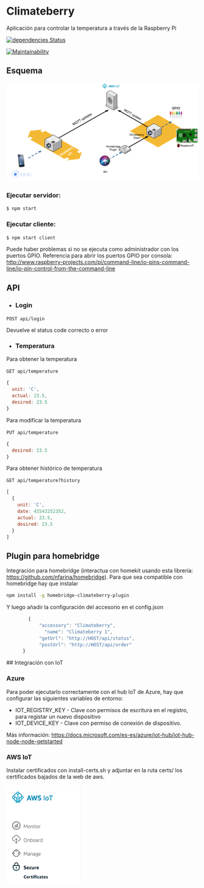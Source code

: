 # Climateberry

Aplicación para controlar la temperatura a través de la Raspberry Pi

[![dependencies Status](https://david-dm.org/francisco-navarro/climateberry/status.svg)](https://david-dm.org/francisco-navarro/climateberry)

[![Maintainability](https://api.codeclimate.com/v1/badges/2ef2da957540815fb42a/maintainability)](https://codeclimate.com/github/francisco-navarro/climateberry/maintainability)

## Esquema

![Screenshot](schema.png)


### Ejecutar servidor:


```bash
$ npm start
```


### Ejecutar cliente:


```bash
$ npm start client
```

Puede haber problemas si no se ejecuta como administrador con los puertos GPIO. Referencia para abrir los puertos GPIO por consola: http://www.raspberry-projects.com/pi/command-line/io-pins-command-line/io-pin-control-from-the-command-line



## API

* ### Login

` POST api/login `

Devuelve el status code correcto o error

* ### Temperatura

Para obtener la temperatura

` GET api/temperature `

```javascript
{
  unit: 'C',
  actual: 23.5,
  desired: 23.5
}
```

Para modificar la temperatura

` PUT api/temperature `

```javascript
{
  desired: 23.5
}
```

Para obtener histórico de temperatura

` GET api/temperature?history `

```javascript
[
  {
    unit: 'C',
    date: 43543252352,
    actual: 23.5,
    desired: 23.5
  }
]
```

## Plugin para homebridge

Integración para homebridge (interactua con homekit usando esta librería: https://github.com/nfarina/homebridge). Para que sea compatible con homebridge hay que instalar

``` bash
npm install -g homebridge-climateberry-plugin
```

Y luego añadir la configuración del accesorio en el config.json

```javascript
        {
            "accessory": "Climateberry",
	          "name": "Climateberry 1",
            "getUrl": "http://HOST/api/status",
            "postUrl": "http://HOST/api/order"
      }
``` 

## Integración con IoT


### Azure

Para poder ejecutarlo correctamente con el hub IoT de Azure, hay que configurar las siguientes variables de entorno:
* IOT_REGISTRY_KEY - Clave con permisos de escritura en el registro, para registar un nuevo dispositivo
* IOT_DEVICE_KEY - Clave con permiso de conexión de dispositivo. 

Más información: https://docs.microsoft.com/es-es/azure/iot-hub/iot-hub-node-node-getstarted

### AWS IoT

Instalar certificados con install-certs.sh y adjuntar en la ruta certs/ los certificados bajados de la web de aws.

![Screenshot aws](readme1.png)

